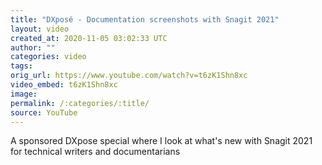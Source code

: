 ```yaml
---
title: "DXposé - Documentation screenshots with Snagit 2021"
layout: video
created_at: 2020-11-05 03:02:33 UTC
author: ""
categories: video
tags: 
orig_url: https://www.youtube.com/watch?v=t6zK1Shn8xc
video_embed: t6zK1Shn8xc
image: 
permalink: /:categories/:title/
source: YouTube
---
```

A sponsored DXpose special where I look at what's new with Snagit 2021 for technical writers and documentarians